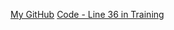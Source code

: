 [My GitHub](https://github.com/cmac08/)
[Code - Line 36 in Training](https://github.com/github/training-kit/blob/master/resources/learning-path/index.html#L32)
